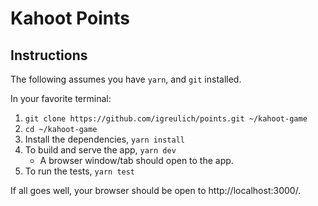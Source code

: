 # Kahoot Points

## Instructions

The following assumes you have `yarn`, and `git` installed.

In your favorite terminal:

1. `git clone https://github.com/igreulich/points.git ~/kahoot-game`
1. `cd ~/kahoot-game`
1. Install the dependencies, `yarn install`
1. To build and serve the app, `yarn dev`
   - A browser window/tab should open to the app.
1. To run the tests, `yarn test`

If all goes well, your browser should be open to http://localhost:3000/.
